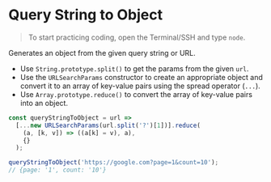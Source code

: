 # Query String to Object

> To start practicing coding, open the Terminal/SSH and type `node`.

Generates an object from the given query string or URL.

- Use `String.prototype.split()` to get the params from the given `url`.
- Use the `URLSearchParams` constructor to create an appropriate object and convert it to an array of key-value pairs using the spread operator (`...`).
- Use `Array.prototype.reduce()` to convert the array of key-value pairs into an object.

```js
const queryStringToObject = url =>
  [...new URLSearchParams(url.split('?')[1])].reduce(
    (a, [k, v]) => ((a[k] = v), a),
    {}
  );
```

```js
queryStringToObject('https://google.com?page=1&count=10');
// {page: '1', count: '10'}
```
